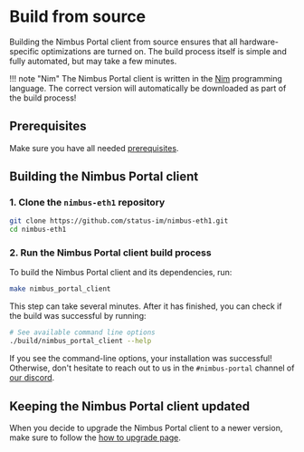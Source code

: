# Build from source

Building the Nimbus Portal client from source ensures that all hardware-specific optimizations are
turned on.
The build process itself is simple and fully automated, but may take a few minutes.

!!! note "Nim"
    The Nimbus Portal client is written in the [Nim](https://nim-lang.org) programming language.
    The correct version will automatically be downloaded as part of the build process!

## Prerequisites

Make sure you have all needed [prerequisites](./prerequisites.md).

## Building the Nimbus Portal client

### 1. Clone the `nimbus-eth1` repository

```sh
git clone https://github.com/status-im/nimbus-eth1.git
cd nimbus-eth1
```

### 2. Run the Nimbus Portal client build process

To build the Nimbus Portal client and its dependencies, run:

```sh
make nimbus_portal_client
```

This step can take several minutes.
After it has finished, you can check if the build was successful by running:

```sh
# See available command line options
./build/nimbus_portal_client --help
```

If you see the command-line options, your installation was successful!
Otherwise, don't hesitate to reach out to us in the `#nimbus-portal` channel of
[our discord](https://discord.gg/j3nYBUeEad).


## Keeping the Nimbus Portal client updated

When you decide to upgrade the Nimbus Portal client to a newer version, make sure to follow the
[how to upgrade page](./upgrade.md).

